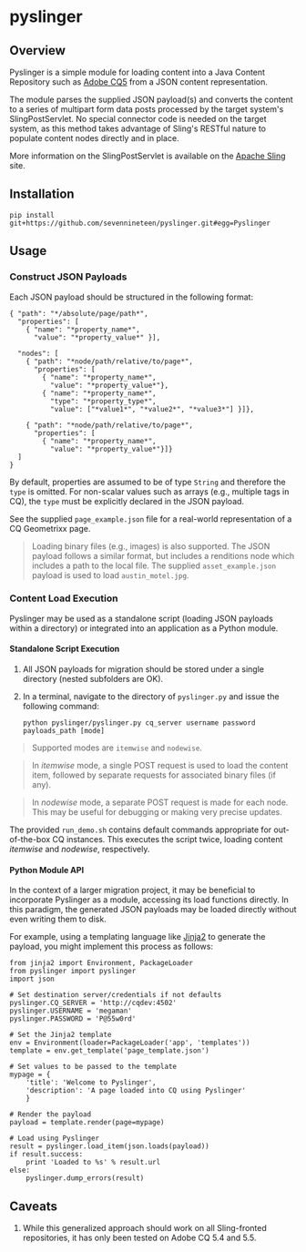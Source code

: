 # pyslinger

## Overview

Pyslinger is a simple module for loading content into a Java Content Repository such as [Adobe CQ5](http://www.day.com/) from a JSON content representation.

The module parses the supplied JSON payload(s) and converts the content to a series of multipart form data posts processed by the target system's SlingPostServlet. No special connector code is needed on the target system, as this method takes advantage of Sling's RESTful nature to populate content nodes directly and in place.

More information on the SlingPostServlet is available on the [Apache Sling](http://sling.apache.org/site/manipulating-content-the-slingpostservlet-servletspost.html) site.

## Installation

    pip install git+https://github.com/sevennineteen/pyslinger.git#egg=Pyslinger

## Usage

### Construct JSON Payloads

Each JSON payload should be structured in the following format:

    { "path": "*/absolute/page/path*",
      "properties": [
        { "name": "*property_name*",
          "value": "*property_value*" }],
    
      "nodes": [
        { "path": "*node/path/relative/to/page*",
          "properties": [
            { "name": "*property_name*",
              "value": "*property_value*"},
            { "name": "*property_name*",
              "type": "*property_type*",
              "value": ["*value1*", "*value2*", "*value3*"] }]},
    
        { "path": "*node/path/relative/to/page*",
          "properties": [
            { "name": "*property_name*",
              "value": "*property_value*"}]}
      ]
    }

By default, properties are assumed to be of type `String` and therefore the `type` is omitted. For non-scalar values such as arrays (e.g., multiple tags in CQ), the `type` must be explicitly declared in the JSON payload.

See the supplied `page_example.json` file for a real-world representation of a CQ Geometrixx page.

> Loading binary files (e.g., images) is also supported. The JSON payload follows a similar format, but includes a renditions node which includes a path to the local file. The supplied `asset_example.json` payload is used to load `austin_motel.jpg`.

### Content Load Execution

Pyslinger may be used as a standalone script (loading JSON payloads within a directory) or integrated into an application as a Python module.

#### Standalone Script Execution

1. All JSON payloads for migration should be stored under a single directory (nested subfolders are OK).

2. In a terminal, navigate to the directory of `pyslinger.py` and issue the following command:

    `python pyslinger/pyslinger.py cq_server username password payloads_path [mode]`

> Supported modes are `itemwise` and `nodewise`. 

> In *itemwise* mode, a single POST request is used to load the content item, followed by separate requests for associated binary files (if any).

> In *nodewise* mode, a separate POST request is made for each node. This may be useful for debugging or making very precise updates.

The provided `run_demo.sh` contains default commands appropriate for out-of-the-box CQ instances. This executes the script twice, loading content *itemwise* and *nodewise*, respectively.

#### Python Module API

In the context of a larger migration project, it may be beneficial to incorporate Pyslinger as a module, accessing its load functions directly. In this paradigm, the generated JSON payloads may be loaded directly without even writing them to disk.

For example, using a templating language like [Jinja2](http://jinja.pocoo.org/docs/) to generate the payload, you might implement this process as follows:

    from jinja2 import Environment, PackageLoader
    from pyslinger import pyslinger
    import json

    # Set destination server/credentials if not defaults
    pyslinger.CQ_SERVER = 'http://cqdev:4502'
    pyslinger.USERNAME = 'megaman'
    pyslinger.PASSWORD = 'P@55w0rd'

    # Set the Jinja2 template
    env = Environment(loader=PackageLoader('app', 'templates'))
    template = env.get_template('page_template.json')

    # Set values to be passed to the template
    mypage = {
        'title': 'Welcome to Pyslinger',
        'description': 'A page loaded into CQ using Pyslinger'
        }

    # Render the payload
    payload = template.render(page=mypage)

    # Load using Pyslinger
    result = pyslinger.load_item(json.loads(payload))
    if result.success:
        print 'Loaded to %s' % result.url
    else:
        pyslinger.dump_errors(result)

## Caveats

1. While this generalized approach should work on all Sling-fronted repositories, it has only been tested on Adobe CQ 5.4 and 5.5.
